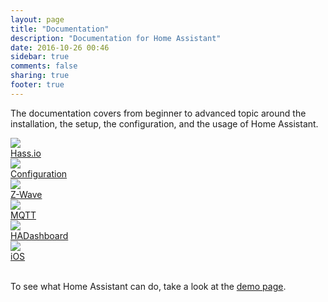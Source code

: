 ```yaml
---
layout: page
title: "Documentation"
description: "Documentation for Home Assistant"
date: 2016-10-26 00:46
sidebar: true
comments: false
sharing: true
footer: true
---
```


The documentation covers from beginner to advanced topic around the installation, the setup, the configuration, and the usage of Home Assistant.

<div class="text-center hass-option-cards" markdown="0">
  <a class='option-card' href='/hassio/'>
    <div class='img-container'>
      <img src='/images/supported_brands/home-assistant.png' />
    </div>
    <div class='title'>Hass.io</div>
  </a>
  <a class='option-card' href='/docs/configuration/'>
    <div class='img-container'>
      <img src='/images/supported_brands/pencil.png' />
    </div>
    <div class='title'>Configuration</div>
  </a>
  <a class='option-card' href='/docs/z-wave/'>
    <div class='img-container'>
      <img src='/images/supported_brands/z-wave.png' />
    </div>
    <div class='title'>Z-Wave</div>
  </a>
  <a class='option-card' href='/docs/mqtt/'>
    <div class='img-container'>
      <img src='/images/supported_brands/mqtt.png' />
    </div>
    <div class='title'>MQTT</div>
  </a>
  <a class='option-card' href='/docs/ecosystem/hadashboard/'>
    <div class='img-container'>
      <img src='/images/supported_brands/view-dashboard.png' />
    </div>
    <div class='title'>HADashboard</div>
  </a>
  <a class='option-card' href='/docs/ecosystem/ios/'>
    <div class='img-container'>
      <img src='/images/supported_brands/apple.png' />
    </div>
    <div class='title'>iOS</div>
  </a>
</div>

<br/>

To see what Home Assistant can do, take a look at the [demo page](/demo).  
